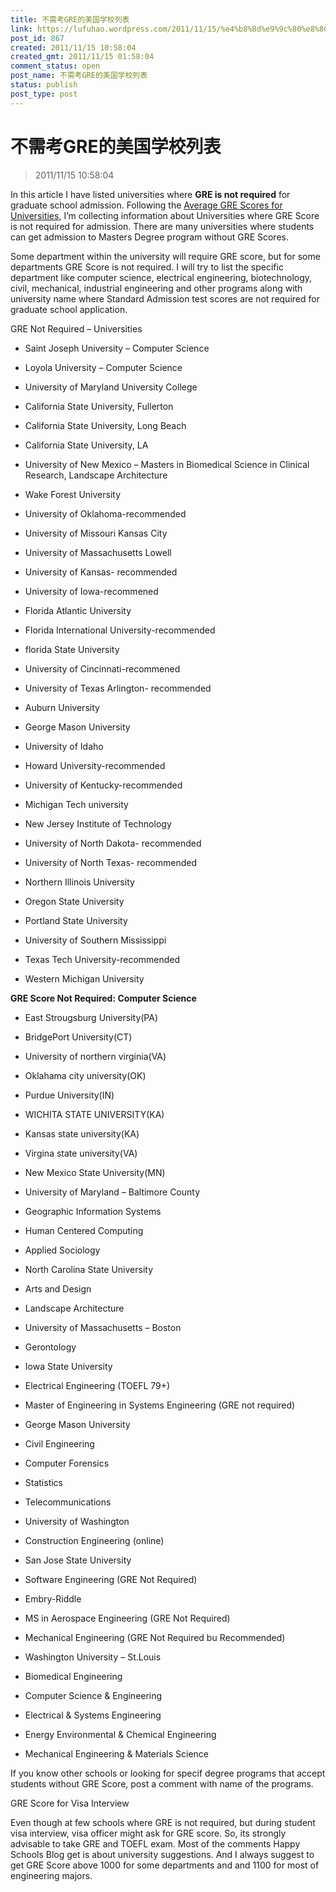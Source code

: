 ```yaml
---
title: 不需考GRE的美国学校列表
link: https://lufuhao.wordpress.com/2011/11/15/%e4%b8%8d%e9%9c%80%e8%80%83gre%e7%9a%84%e7%be%8e%e5%9b%bd%e5%ad%a6%e6%a0%a1%e5%88%97%e8%a1%a8/
post_id: 867
created: 2011/11/15 10:58:04
created_gmt: 2011/11/15 01:58:04
comment_status: open
post_name: 不需考GRE的美国学校列表
status: publish
post_type: post
---
```


# 不需考GRE的美国学校列表

> 2011/11/15 10:58:04

 

In this article I have listed universities where **GRE is not required** for graduate school admission. Following the [Average GRE Scores for Universities](http://www.happyschoolsblog.com/average-gre-scoreuniversities/), I’m collecting information about Universities where GRE Score is not required for admission. There are many universities where students can get admission to Masters Degree program without GRE Scores. 

Some department within the university will require GRE score, but for some departments GRE Score is not required. I will try to list the specific department like computer science, electrical engineering, biotechnology, civil, mechanical, industrial engineering and other programs along with university name where Standard Admission test scores are not required for graduate school application. 

GRE Not Required – Universities 

  * Saint Joseph University – Computer Science 

  * Loyola University – Computer Science 

  * University of Maryland University College 

  * California State University, Fullerton 

  * California State University, Long Beach 

  * California State University, LA 

  * University of New Mexico – Masters in Biomedical Science in Clinical Research, Landscape Architecture 

  * Wake Forest University 

  * University of Oklahoma-recommended 

  * University of Missouri Kansas City 

  * University of Massachusetts Lowell 

  * University of Kansas- recommended 

  * University of Iowa-recommened 

  * Florida Atlantic University 

  * Florida International University-recommended 

  * florida State University 

  * University of Cincinnati-recommened 

  * University of Texas Arlington- recommended 

  * Auburn University 

  * George Mason University 

  * University of Idaho 

  * Howard University-recommended 

  * University of Kentucky-recommended 

  * Michigan Tech university 

  * New Jersey Institute of Technology 

  * University of North Dakota- recommended 

  * University of North Texas- recommended 

  * Northern Illinois University 

  * Oregon State University 

  * Portland State University 

  * University of Southern Mississippi 

  * Texas Tech University-recommended 

  * Western Michigan University

 

**GRE Score Not Required: Computer Science**


  * East Strougsburg University(PA) 

  * BridgePort University(CT) 

  * University of northern virginia(VA) 

  * Oklahama city university(OK) 

  * Purdue University(IN) 

  * WICHITA STATE UNIVERSITY(KA) 

  * Kansas state university(KA) 

  * Virgina state university(VA) 

  * New Mexico State University(MN)

  * University of Maryland – Baltimore County

  * Geographic Information Systems 

  * Human Centered Computing 

  * Applied Sociology

  * North Carolina State University

  * Arts and Design 

  * Landscape Architecture

  * University of Massachusetts – Boston

  * Gerontology

  * Iowa State University

  * Electrical Engineering (TOEFL 79+) 

  * Master of Engineering in Systems Engineering (GRE not required)

  * George Mason University

  * Civil Engineering 

  * Computer Forensics 

  * Statistics 

  * Telecommunications

  * University of Washington 

  * Construction Engineering (online)

  * San Jose State University

  * Software Engineering (GRE Not Required)

  * Embry-Riddle

  * MS in Aerospace Engineering (GRE Not Required) 

  * Mechanical Engineering (GRE Not Required bu Recommended)

  * Washington University – St.Louis

  * Biomedical Engineering 

  * Computer Science & Engineering 

  * Electrical & Systems Engineering 

  * Energy Environmental & Chemical Engineering 

  * Mechanical Engineering & Materials Science

If you know other schools or looking for specif degree programs that accept students without GRE Score, post a comment with name of the programs. 

GRE Score for Visa Interview 

Even though at few schools where GRE is not required, but during student visa interview, visa officer might ask for GRE score. So, its strongly advisable to take GRE and TOEFL exam. Most of the comments Happy Schools Blog get is about university suggestions. And I always suggest to get GRE Score above 1000 for some departments and and 1100 for most of engineering majors.
